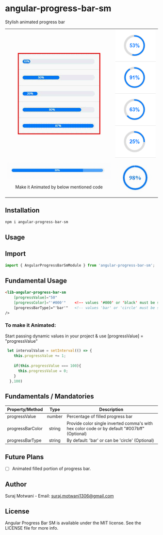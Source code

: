 # angular-progress-bar-sm
Stylish animated progress bar
<br/>

<table>
  <tr>
    <td align="center">
      <img alt="Angular Progress Bar SM"
        src="./projects/angular-progress-bar-sm/src/lib/Screenshots/progress.gif" />
    </td>
    <td align="center">
      <img alt="Angular Progress Bar SM"
        src="./projects/angular-progress-bar-sm/src/lib/Screenshots/circular.PNG" />
    </td>
   </tr>
   <tr>
    <td align="center">
      <img alt="Angular Progress Bar SM"
        src="./projects/angular-progress-bar-sm/src/lib/Screenshots/bar-animated.gif" />
        <p align="center">Make it Animated by below mentioned code</p>
    </td>
    <td align="center">
      <img alt="Angular Progress Bar SM"
        src="./projects/angular-progress-bar-sm/src/lib/Screenshots/circle-animated.gif" />
    </td>
   </tr>
</table>

## Installation

```sh
npm i angular-progress-bar-sm
```

## Usage

## Import
```ts
import { AngularProgressBarSmModule } from 'angular-progress-bar-sm';
```

## Fundamental Usage
```html
<lib-angular-progress-bar-sm 
    [progressValue]="50" 
    [progressColor]="'#000'"    <!-- values '#000' or 'black' must be string -->
    [progressBarType]="'bar'"   <!-- values 'bar' or 'circle' must be string -->
/>
```

### To make it Animated:
Start passing dynamic values in your project & use [progressValue] = "progressValue"

```ts
 let intervalValue = setInterval(() => {
    this.progressValue += 1;

    if(this.progressValue === 100){
      this.progressValue = 0;
    }
  },100)
```

## Fundamentals / Mandatories

| Property/Method       |  Type   | Description                                                             |
| ----------------------| :-----: | -------------------------------------------------------------------------------------------- |
| progressValue         | number  | Percentage of filled progress bar                                                            |
| progressBarColor      | string  | Provide color single inverted comma's with hex color code or by default "#007bff" (Optional) |
| progressBarType       | string  | By default: 'bar' or can be 'circle' (Optional)                                              |


## Future Plans
- [ ] Animated filled portion of progress bar.

## Author
Suraj Motwani - Email: suraj.motwani1306@gmail.com

## License

Angular Progress Bar SM is available under the MIT license. See the LICENSE file for more info.

